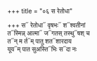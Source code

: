 +++
title = "०६ स रेतोधा"

+++
स᳓ रेतोधा᳓ वृषभः᳓ श᳓श्वतीनां  
त᳓स्मिन्न् आत्मा᳓ ज᳓गतस् तस्थु᳓षश् च  
त᳓न् म र्त᳓म् पातु शत᳓शारदाय  
यूय᳓म् पात सुअस्ति᳓भिः स᳓दा नः